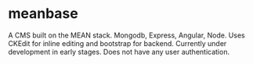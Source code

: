 meanbase
========

A CMS built on the MEAN stack. Mongodb, Express, Angular, Node. Uses CKEdit for inline editing and bootstrap for backend. Currently under development in early stages. Does not have any user authentication.
